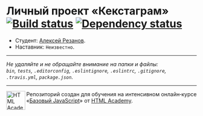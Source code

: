 # Личный проект «Кекстаграм» [![Build status][travis-image]][travis-url] [![Dependency status][dependency-image]][dependency-url]

* Студент: [Алексей Резанов](https://up.htmlacademy.ru/javascript/8/user/108062).
* Наставник: `Неизвестно`.

---

_Не удаляйте и не обращайте внимание на папки и файлы:_<br>
_`bin`, `tests`, `.editorconfig`, `.eslintignore`, `.eslintrc`, `.gitignore`, `.travis.yml`, `package.json`._

---

<a href="https://htmlacademy.ru/intensive/javascript"><img align="left" width="50" height="50" title="HTML Academy" src="https://up.htmlacademy.ru/static/img/intensive/javascript/logo-for-github.svg"></a>

Репозиторий создан для обучения на интенсивном онлайн‑курсе «[Базовый JavaScript](https://htmlacademy.ru/intensive/javascript)» от [HTML Academy](https://htmlacademy.ru).

[travis-image]: https://travis-ci.org/htmlacademy-javascript/108062-kekstagram.svg?branch=master
[travis-url]: https://travis-ci.org/htmlacademy-javascript/108062-kekstagram
[dependency-image]: https://david-dm.org/htmlacademy-javascript/108062-kekstagram.svg?style=flat-square
[dependency-url]: https://david-dm.org/htmlacademy-javascript/108062-kekstagram
